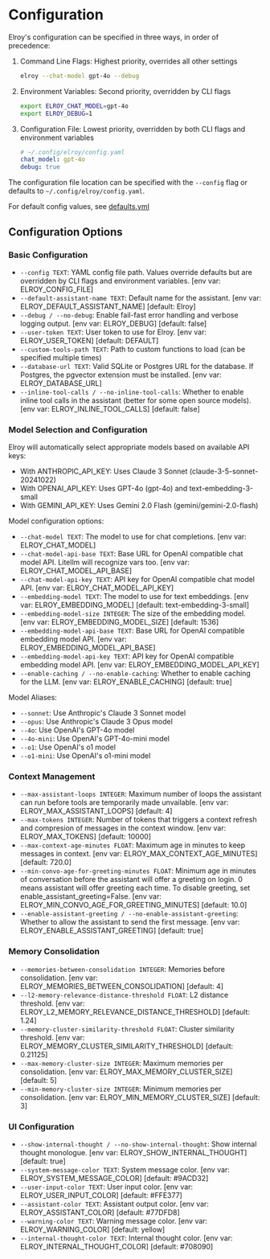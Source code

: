 # Configuration

Elroy's configuration can be specified in three ways, in order of precedence:

1. Command Line Flags: Highest priority, overrides all other settings
   ```bash
   elroy --chat-model gpt-4o --debug
   ```

2. Environment Variables: Second priority, overridden by CLI flags
   ```bash
   export ELROY_CHAT_MODEL=gpt-4o
   export ELROY_DEBUG=1
   ```

3. Configuration File: Lowest priority, overridden by both CLI flags and environment variables
   ```yaml
   # ~/.config/elroy/config.yaml
   chat_model: gpt-4o
   debug: true
   ```

The configuration file location can be specified with the `--config` flag or defaults to `~/.config/elroy/config.yaml`.

For default config values, see [defaults.yml](../elroy/defaults.yml)

## Configuration Options

### Basic Configuration
* `--config TEXT`: YAML config file path. Values override defaults but are overridden by CLI flags and environment variables. [env var: ELROY_CONFIG_FILE]
* `--default-assistant-name TEXT`: Default name for the assistant. [env var: ELROY_DEFAULT_ASSISTANT_NAME] [default: Elroy]
* `--debug / --no-debug`: Enable fail-fast error handling and verbose logging output. [env var: ELROY_DEBUG] [default: false]
* `--user-token TEXT`: User token to use for Elroy. [env var: ELROY_USER_TOKEN] [default: DEFAULT]
* `--custom-tools-path TEXT`: Path to custom functions to load (can be specified multiple times)
* `--database-url TEXT`: Valid SQLite or Postgres URL for the database. If Postgres, the pgvector extension must be installed. [env var: ELROY_DATABASE_URL]
* `--inline-tool-calls / --no-inline-tool-calls`: Whether to enable inline tool calls in the assistant (better for some open source models). [env var: ELROY_INLINE_TOOL_CALLS] [default: false]

### Model Selection and Configuration
Elroy will automatically select appropriate models based on available API keys:
- With ANTHROPIC_API_KEY: Uses Claude 3 Sonnet (claude-3-5-sonnet-20241022)
- With OPENAI_API_KEY: Uses GPT-4o (gpt-4o) and text-embedding-3-small
- With GEMINI_API_KEY: Uses Gemini 2.0 Flash (gemini/gemini-2.0-flash)

Model configuration options:
* `--chat-model TEXT`: The model to use for chat completions. [env var: ELROY_CHAT_MODEL]
* `--chat-model-api-base TEXT`: Base URL for OpenAI compatible chat model API. Litellm will recognize vars too. [env var: ELROY_CHAT_MODEL_API_BASE]
* `--chat-model-api-key TEXT`: API key for OpenAI compatible chat model API. [env var: ELROY_CHAT_MODEL_API_KEY]
* `--embedding-model TEXT`: The model to use for text embeddings. [env var: ELROY_EMBEDDING_MODEL] [default: text-embedding-3-small]
* `--embedding-model-size INTEGER`: The size of the embedding model. [env var: ELROY_EMBEDDING_MODEL_SIZE] [default: 1536]
* `--embedding-model-api-base TEXT`: Base URL for OpenAI compatible embedding model API. [env var: ELROY_EMBEDDING_MODEL_API_BASE]
* `--embedding-model-api-key TEXT`: API key for OpenAI compatible embedding model API. [env var: ELROY_EMBEDDING_MODEL_API_KEY]
* `--enable-caching / --no-enable-caching`: Whether to enable caching for the LLM. [env var: ELROY_ENABLE_CACHING] [default: true]

Model Aliases:
* `--sonnet`: Use Anthropic's Claude 3 Sonnet model
* `--opus`: Use Anthropic's Claude 3 Opus model
* `--4o`: Use OpenAI's GPT-4o model
* `--4o-mini`: Use OpenAI's GPT-4o-mini model
* `--o1`: Use OpenAI's o1 model
* `--o1-mini`: Use OpenAI's o1-mini model

### Context Management
* `--max-assistant-loops INTEGER`: Maximum number of loops the assistant can run before tools are temporarily made unvailable. [env var: ELROY_MAX_ASSISTANT_LOOPS] [default: 4]
* `--max-tokens INTEGER`: Number of tokens that triggers a context refresh and compresion of messages in the context window. [env var: ELROY_MAX_TOKENS] [default: 10000]
* `--max-context-age-minutes FLOAT`: Maximum age in minutes to keep messages in context. [env var: ELROY_MAX_CONTEXT_AGE_MINUTES] [default: 720.0]
* `--min-convo-age-for-greeting-minutes FLOAT`: Minimum age in minutes of conversation before the assistant will offer a greeting on login. 0 means assistant will offer greeting each time. To disable greeting, set enable_assistant_greeting=False. [env var: ELROY_MIN_CONVO_AGE_FOR_GREETING_MINUTES] [default: 10.0]
* `--enable-assistant-greeting / --no-enable-assistant-greeting`: Whether to allow the assistant to send the first message. [env var: ELROY_ENABLE_ASSISTANT_GREETING] [default: true]

### Memory Consolidation
* `--memories-between-consolidation INTEGER`: Memories before consolidation. [env var: ELROY_MEMORIES_BETWEEN_CONSOLIDATION] [default: 4]
* `--l2-memory-relevance-distance-threshold FLOAT`: L2 distance threshold. [env var: ELROY_L2_MEMORY_RELEVANCE_DISTANCE_THRESHOLD] [default: 1.24]
* `--memory-cluster-similarity-threshold FLOAT`: Cluster similarity threshold. [env var: ELROY_MEMORY_CLUSTER_SIMILARITY_THRESHOLD] [default: 0.21125]
* `--max-memory-cluster-size INTEGER`: Maximum memories per consolidation. [env var: ELROY_MAX_MEMORY_CLUSTER_SIZE] [default: 5]
* `--min-memory-cluster-size INTEGER`: Minimum memories per consolidation. [env var: ELROY_MIN_MEMORY_CLUSTER_SIZE] [default: 3]

### UI Configuration
* `--show-internal-thought / --no-show-internal-thought`: Show internal thought monologue. [env var: ELROY_SHOW_INTERNAL_THOUGHT] [default: true]
* `--system-message-color TEXT`: System message color. [env var: ELROY_SYSTEM_MESSAGE_COLOR] [default: #9ACD32]
* `--user-input-color TEXT`: User input color. [env var: ELROY_USER_INPUT_COLOR] [default: #FFE377]
* `--assistant-color TEXT`: Assistant output color. [env var: ELROY_ASSISTANT_COLOR] [default: #77DFD8]
* `--warning-color TEXT`: Warning message color. [env var: ELROY_WARNING_COLOR] [default: yellow]
* `--internal-thought-color TEXT`: Internal thought color. [env var: ELROY_INTERNAL_THOUGHT_COLOR] [default: #708090]
